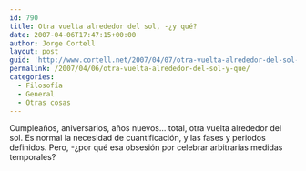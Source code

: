 ```yaml
---
id: 790
title: Otra vuelta alrededor del sol, -¿y qué?
date: 2007-04-06T17:47:15+00:00
author: Jorge Cortell
layout: post
guid: 'http://www.cortell.net/2007/04/07/otra-vuelta-alrededor-del-sol-%c2%bfy-que/'
permalink: /2007/04/06/otra-vuelta-alrededor-del-sol-y-que/
categories:
  - Filosofí­a
  - General
  - Otras cosas
---
```

Cumpleaños, aniversarios, años nuevos... total, otra vuelta alrededor del sol. Es normal la necesidad de cuantificación, y las fases y periodos definidos. Pero, -¿por qué esa obsesión por celebrar arbitrarias medidas temporales?